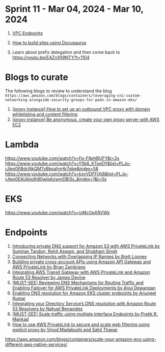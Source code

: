 <h1>Sprint 11 - Mar 04, 2024 - Mar 10, 2024</h1>

1. [VPC Endpoints](../my-drafts/[NET]%20VPC%20Endpoints.md)

2. [How to build sites using Docusaurus](https://www.youtube.com/watch?v=2R53Y7eP45k)

3. Learn about prefix delegation and then come back to https://youtu.be/EAZnXII9NTY?t=1104

# Blogs to curate

The following blogs to review to understand the blog `https://aws.amazon.com/blogs/containers/leveraging-cni-custom-networking-alongside-security-groups-for-pods-in-amazon-eks/`

1. [[proxy instance] How to set up an outbound VPC proxy with domain whitelisting and content filtering](https://aws.amazon.com/blogs/security/how-to-set-up-an-outbound-vpc-proxy-with-domain-whitelisting-and-content-filtering/)
1. [[proxy instance] Be anonymous, create your own proxy server with AWS EC2](https://dev.to/viralsangani/be-anonymous-create-your-own-proxy-server-with-aws-ec2-2k63)

# Lambda
https://www.youtube.com/watch?v=Fp-F8ehBUFY&t=2s
https://www.youtube.com/watch?v=Y5b8_KToeDY&list=PLJo-rJlep0EBdcNkQM7xBkpahnrtk7qbe&index=58
https://www.youtube.com/watch?v=kxvVDFFiXj8&list=PLJo-rJlep0EAUklxdh80wlqAzwmDBl3s_&index=1&t=0s

# EKS
https://www.youtube.com/watch?v=iyMcOpXRVWk

# Endpoints
1. [Introducing private DNS support for Amazon S3 with AWS PrivateLink by Sumiran Tandon, Rohit Aswani, and Shubham Singh](https://aws.amazon.com/blogs/storage/introducing-private-dns-support-for-amazon-s3-with-aws-privatelink/)
1. [Connecting Networks with Overlapping IP Ranges by Brett Looney](https://aws.amazon.com/blogs/networking-and-content-delivery/connecting-networks-with-overlapping-ip-ranges/)
1. [Building private cross-account APIs using Amazon API Gateway and AWS PrivateLink by Brian Zambrano](https://aws.amazon.com/blogs/compute/building-private-cross-account-apis-using-amazon-api-gateway-and-aws-privatelink/)
1. [Integrating AWS Transit Gateway with AWS PrivateLink and Amazon Route 53 Resolver by James Devine](https://aws.amazon.com/blogs/networking-and-content-delivery/integrating-aws-transit-gateway-with-aws-privatelink-and-amazon-route-53-resolver/)
1. [[MUST-SEE] Reviewing DNS Mechanisms for Routing Traffic and Enabling Failover for AWS PrivateLink Deployments by Anuj Dewangan](https://aws.amazon.com/blogs/apn/reviewing-dns-mechanisms-for-routing-traffic-and-enabling-failover-for-aws-privatelink-deployments/)
1. [Enabling DNS resolution for Amazon EKS cluster endpoints by Anuneet Kumar](https://aws.amazon.com/blogs/compute/enabling-dns-resolution-for-amazon-eks-cluster-endpoints/)
1. [Integrating your Directory Service’s DNS resolution with Amazon Route 53 Resolvers by Nahuel Benavidez ](https://aws.amazon.com/blogs/networking-and-content-delivery/integrating-your-directory-services-dns-resolution-with-amazon-route-53-resolvers/)
1. [[MUST-SEE] Scale traffic using multiple Interface Endpoints by Pratik R. Mankad](https://aws.amazon.com/blogs/networking-and-content-delivery/scale-traffic-using-multiple-interface-endpoints/)
1. [How to use AWS PrivateLink to secure and scale web filtering using explicit proxy by Vinod Madabushi and Sahil Thapar](https://aws.amazon.com/blogs/networking-and-content-delivery/how-to-use-aws-privatelink-to-secure-and-scale-web-filtering-using-explicit-proxy/)


https://aws.amazon.com/blogs/containers/scale-your-amazon-ecs-using-different-aws-native-services/